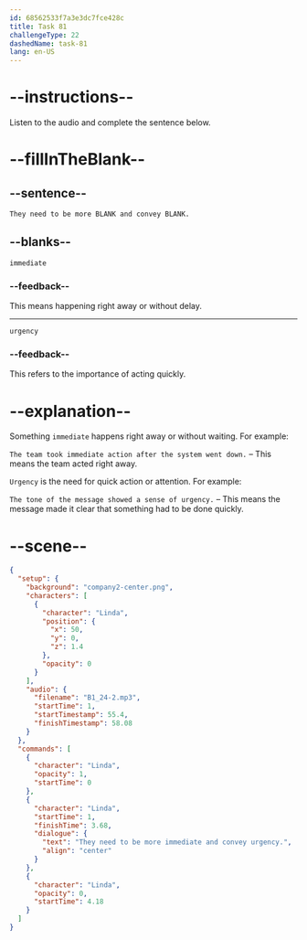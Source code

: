 ```yaml
---
id: 68562533f7a3e3dc7fce428c
title: Task 81
challengeType: 22
dashedName: task-81
lang: en-US
---
```


<!-- (Audio) Linda: They need to be more immediate and convey urgency. -->

# --instructions--

Listen to the audio and complete the sentence below.

# --fillInTheBlank--

## --sentence--

`They need to be more BLANK and convey BLANK.`

## --blanks--

`immediate`

### --feedback--

This means happening right away or without delay.

---

`urgency`

### --feedback--

This refers to the importance of acting quickly.

# --explanation--

Something `immediate` happens right away or without waiting. For example:

`The team took immediate action after the system went down.` – This means the team acted right away.

`Urgency` is the need for quick action or attention. For example:

`The tone of the message showed a sense of urgency.` – This means the message made it clear that something had to be done quickly.

# --scene--

```json
{
  "setup": {
    "background": "company2-center.png",
    "characters": [
      {
        "character": "Linda",
        "position": {
          "x": 50,
          "y": 0,
          "z": 1.4
        },
        "opacity": 0
      }
    ],
    "audio": {
      "filename": "B1_24-2.mp3",
      "startTime": 1,
      "startTimestamp": 55.4,
      "finishTimestamp": 58.08
    }
  },
  "commands": [
    {
      "character": "Linda",
      "opacity": 1,
      "startTime": 0
    },
    {
      "character": "Linda",
      "startTime": 1,
      "finishTime": 3.68,
      "dialogue": {
        "text": "They need to be more immediate and convey urgency.",
        "align": "center"
      }
    },
    {
      "character": "Linda",
      "opacity": 0,
      "startTime": 4.18
    }
  ]
}
```
